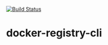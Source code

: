 [![Build Status](https://travis-ci.com/traff-ik/docker-registry-cli.svg?branch=master)](https://travis-ci.com/traff-ik/docker-registry-cli)

# docker-registry-cli
